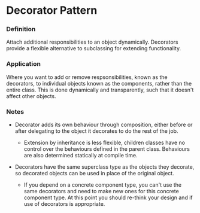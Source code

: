 # Decorator Pattern

### Definition

Attach additional responsibilities to an object dynamically. Decorators provide 
a flexible alternative to subclassing for extending functionality.


### Application

Where you want to add or remove respsonsibilities, known as the decorators, to 
individual objects known as the components, rather than the entire class. This 
is done dynamically and transparently, such that it doesn't affect other 
objects.


### Notes

- Decorator adds its own behaviour through composition, either before or after 
  delegating to the object it decorates to do the rest of the job.
    - Extension by inheritance is less flexible, children classes have no 
      control over the behaviours defined in the parent class. Behaviours are 
      also determined statically at compile time.

- Decorators have the same superclass type as the objects they decorate, so 
  decorated objects can be used in place of the original object.
    - If you depend on a concrete component type, you can't use the same 
      decorators and need to make new ones for this concrete component type. At
      this point you should re-think your design and if use of decorators is 
      appropriate.
